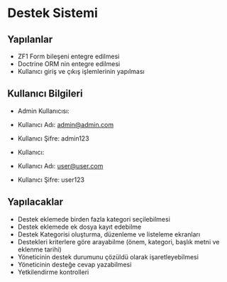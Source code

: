 Destek Sistemi
==========
## Yapılanlar
- ZF1 Form bileşeni entegre edilmesi
- Doctrine ORM nin entegre edilmesi
- Kullanıcı giriş ve çıkış işlemlerinin yapılması

## Kullanıcı Bilgileri

- Admin Kullanıcısı:

- Kullanıcı Adı: admin@admin.com
- Kullanıcı Şifre: admin123


- Kullanıcı:

- Kullanıcı Adı: user@user.com
- Kullanıcı Şifre: user123



## Yapılacaklar
- Destek eklemede birden fazla kategori seçilebilmesi
- Destek eklemede ek dosya kayıt edebilme
- Destek Kategorisi oluşturma, düzenleme ve listeleme ekranları
- Destekleri kriterlere göre arayabilme (önem, kategori, başlık metni ve eklenme tarihi)
- Yöneticinin destek durumunu çözüldü olarak işaretleyebilmesi
- Yöneticinin desteğe cevap yazabilmesi
- Yetkilendirme kontrolleri

